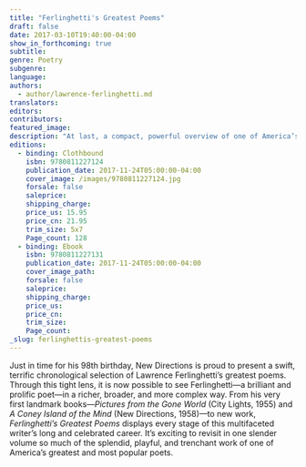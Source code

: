 ```yaml
---
title: "Ferlinghetti's Greatest Poems"
draft: false
date: 2017-03-10T19:40:00-04:00
show_in_forthcoming: true
subtitle:
genre: Poetry
subgenre:
language:
authors:
  - author/lawrence-ferlinghetti.md
translators:
editors:
contributors:
featured_image:
description: "At last, a compact, powerful overview of one of America’s most beloved and radical poets—spanning more than six decades of work "
editions:
  - binding: Clothbound
    isbn: 9780811227124
    publication_date: 2017-11-24T05:00:00-04:00
    cover_image: /images/9780811227124.jpg
    forsale: false
    saleprice:
    shipping_charge:
    price_us: 15.95
    price_cn: 21.95
    trim_size: 5x7
    Page_count: 128
  - binding: Ebook
    isbn: 9780811227131
    publication_date: 2017-11-24T05:00:00-04:00
    cover_image_path:
    forsale: false
    saleprice:
    shipping_charge:
    price_us:
    price_cn:
    trim_size:
    Page_count:
_slug: ferlinghettis-greatest-poems
---
```


Just in time for his 98th birthday, New Directions is proud to present a swift, terrific chronological selection of Lawrence Ferlinghetti’s greatest poems. Through this tight lens, it is now possible to see Ferlinghetti—a brilliant and prolific poet—in a richer, broader, and more complex way. From his very first landmark books—_Pictures from the Gone World_ (City Lights, 1955) and _A Coney Island of the Mind_ (New Directions, 1958)—to new work, _Ferlinghetti’s Greatest Poems_ displays every stage of this multifaceted writer’s long and celebrated career. It’s exciting to revisit in one slender volume so much of the splendid, playful, and trenchant work of one of America’s greatest and most popular poets.

